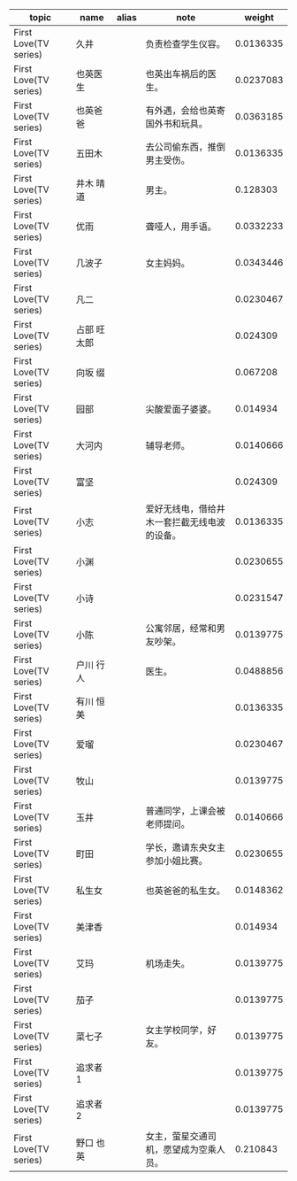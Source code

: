 | topic | name | alias | note | weight |
| ----- | ---- | ----- | ---- | ------ |
| First Love(TV series) | 久井 | | 负责检查学生仪容。 | 0.0136335 |
| First Love(TV series) | 也英医生 | | 也英出车祸后的医生。 | 0.0237083 |
| First Love(TV series) | 也英爸爸 | | 有外遇，会给也英寄国外书和玩具。 | 0.0363185 |
| First Love(TV series) | 五田木 | | 去公司偷东西，推倒男主受伤。 | 0.0136335 |
| First Love(TV series) | 井木 晴道 | | 男主。 | 0.128303 |
| First Love(TV series) | 优雨 | | 聋哑人，用手语。 | 0.0332233 |
| First Love(TV series) | 几波子 | | 女主妈妈。 | 0.0343446 |
| First Love(TV series) | 凡二 | |  | 0.0230467 |
| First Love(TV series) | 占部 旺太郎 | |  | 0.024309 |
| First Love(TV series) | 向坂 缀 | |  | 0.067208 |
| First Love(TV series) | 园部 | | 尖酸爱面子婆婆。 | 0.014934 |
| First Love(TV series) | 大河内 | | 辅导老师。 | 0.0140666 |
| First Love(TV series) | 富坚 | |  | 0.024309 |
| First Love(TV series) | 小志 | | 爱好无线电，借给井木一套拦截无线电波的设备。 | 0.0136335 |
| First Love(TV series) | 小渊 | |  | 0.0230655 |
| First Love(TV series) | 小诗 | |  | 0.0231547 |
| First Love(TV series) | 小陈 | | 公寓邻居，经常和男友吵架。 | 0.0139775 |
| First Love(TV series) | 户川 行人 | | 医生。 | 0.0488856 |
| First Love(TV series) | 有川 恒美 | |  | 0.0136335 |
| First Love(TV series) | 爱瑠 | |  | 0.0230467 |
| First Love(TV series) | 牧山 | |  | 0.0139775 |
| First Love(TV series) | 玉井 | | 普通同学，上课会被老师提问。 | 0.0140666 |
| First Love(TV series) | 町田 | | 学长，邀请东央女主参加小姐比赛。 | 0.0230655 |
| First Love(TV series) | 私生女 | | 也英爸爸的私生女。 | 0.0148362 |
| First Love(TV series) | 美津香 | |  | 0.014934 |
| First Love(TV series) | 艾玛 | | 机场走失。 | 0.0139775 |
| First Love(TV series) | 茄子 | |  | 0.0139775 |
| First Love(TV series) | 菜七子 | | 女主学校同学，好友。 | 0.0139775 |
| First Love(TV series) | 追求者1 | |  | 0.0139775 |
| First Love(TV series) | 追求者2 | |  | 0.0139775 |
| First Love(TV series) | 野口 也英 | | 女主，萤星交通司机，愿望成为空乘人员。 | 0.210843 |
